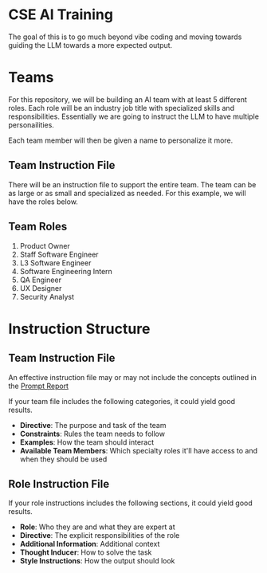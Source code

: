 # CSE AI Training

The goal of this is to go much beyond vibe coding and moving towards guiding the LLM towards a more expected output.

# Teams

For this repository, we will be building an AI team with at least 5 different roles. Each role will be an industry job title with specialized skills and responsibilities. Essentially we are going to instruct the LLM to have multiple personailities.

Each team member will then be given a name to personalize it more.

## Team Instruction File

There will be an instruction file to support the entire team. The team can be as large or as small and specialized as needed. For this example, we will have the roles below.

## Team Roles

1. Product Owner
1. Staff Software Engineer
1. L3 Software Engineer
1. Software Engineering Intern
1. QA Engineer
1. UX Designer
1. Security Analyst

# Instruction Structure

## Team Instruction File

An effective instruction file may or may not include the concepts outlined in the [Prompt Report](https://github.com/byui-cse/ai-training/blob/main/examples/The%20Prompt%20Report-%20A%20Systematic%20Survey%20of%20Prompt%20Engineering%20Techniques.pdf)

If your team file includes the following categories, it could yield good results.

- **Directive**: The purpose and task of the team
- **Constraints**: Rules the team needs to follow
- **Examples**: How the team should interact
- **Available Team Members**: Which specialty roles it'll have access to and when they should be used

## Role Instruction File

If your role instructions includes the following sections, it could yield good results.

- **Role**: Who they are and what they are expert at
- **Directive**: The explicit responsibilities of the role
- **Additional Information**: Additional context
- **Thought Inducer**: How to solve the task
- **Style Instructions**: How the output should look
